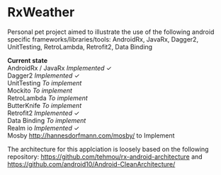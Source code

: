 # RxWeather
Personal pet project aimed to illustrate the use of the following android specific frameworks/libraries/tools: AndroidRx, JavaRx, Dagger2, UnitTesting, RetroLambda, Retrofit2, Data Binding

<B>Current state</B><br>
AndroidRx / JavaRx <i>Implemented</i> ✓ <br>
Dagger2 <i>Implemented</i> ✓ <br>
UnitTesting <i>To implement</i><br>
Mockito <i>To implement</i><br>
RetroLambda <i>To implement</i><br>
ButterKnife <i>To implement</i><br>
Retrofit2 <i>Implemented</i> ✓ <br>
Data Binding <i>To implement</i><br>
Realm io <i>Implemented</i> ✓ <br>
Mosby http://hannesdorfmann.com/mosby/ to Implement


The architecture for this applciation is loosely based on the following repository:
https://github.com/tehmou/rx-android-architecture
and
https://github.com/android10/Android-CleanArchitecture/
